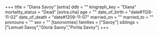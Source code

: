 +++
title = "Diana Savoy"
[extra]
ddb = ""
kingraph_key = "Diana"
mortality_status = "Dead"
[extra.cha]
age = ""
date_of_birth = "date#1126-11-02"
date_of_death = "date#1209-11-07"
married_on = ""
married_to = ""
pronouns = ""
sex = ""
[taxonomies]
families = ["Savoy"]
siblings = ["Lemuel Savoy","Gloria Savoy","Portia Savoy"]
+++

